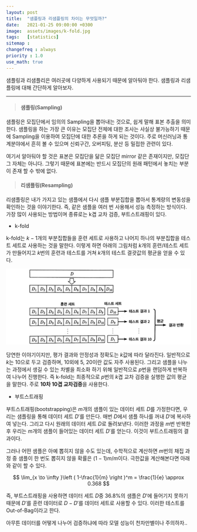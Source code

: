 ```yaml
---
layout: post
title:  "샘플링과 리샘플링의 차이는 무엇일까?"
date:   2021-01-25 09:00:00 +0300
image:  assets/images/k-fold.jpg
tags:   [statistics]
sitemap :
changefreq : always
priority : 1.0
use_math: true
---
```



샘플링과 리샘플리은 여러곳에 다양하게 사용되기 때문에 알아둬야 한다. 샘플링과 리샘플링에 대해 간단하게 알아보자.


---------  

> #### 샘플링(Sampling)

샘플링은 모집단에서 임의의 Sampling을 뽑아내는 것으로, 쉽게 말해 표본 추출을 의미한다. 샘플링을 하는 가장 큰 이유는 모집단 전체에 대한 조사는 사실상 불가능하기 때문에 Sampling을 이용하여 모집단에 대한 추론을 하게 되는 것이다. 주로 머신러닝과 통계분야에서 흔히 볼 수 있으며 신뢰구간, 오버피팅, 분산 등 밀접한 관련이 있다.     

여기서 알아둬야 할 것은 표본은 모집단을 닮은 모집단 mirror 같은 존재이지만, 모집단 그 자체는 아니다. 그렇기 때문에 표본에는 반드시 모집단의 원래 패턴에서 놓치는 부분이 존재 할 수 밖에 없다. 

> #### 리샘플링(Resampling)

리샘플링은 내가 가지고 있는 샘플에서 다시 샘플 부분집합을 뽑아서 통계량의 변동성을 확인하는 것을 이야기한다. 즉, 같은 샘플을 여러 번 사용해서 성능 측정하는 방식이다. 가장 많이 사용되는 방법이며 종류로는 k겹 교차 검증, 부트스트래핑이 있다. 

* k-fold 

k-fold는 $k-1$개의 부분집합들을 훈련 세트로 사용하고 나어지 하나의 부분집합을 테스트 세트로 사용하는 것을 말한다. 이렇게 하면 아래의 그림처럼 $k$개의 훈련/테스트 세트가 만들어지고 $k$번의 훈련과 테스트를 거쳐 $k$개의 테스트 결괏값의 평균을 얻을 수 있다. 

<center><img src="../assets/images/k-fold.jpg"></center>


당연한 이야기이지만, 평가 결과와 안정성과 정확도는 $k$값에 따라 달라진다. 일반적으로 $k$는 10으로 두고 검증하며, 10외에 5, 20이란 값도 자주 사용된다. 그리고 샘플을 나누는 과정에서 생길 수 있는 차별을 최소화 하기 위해 일반적으로 $p$번을 랜덤하게 반복하여 나누어 진행한다. 즉 k-fold는 최종적으로 $p$번의 $k$겹 교차 검증을 실행한 값의 평균을 말한다. 주로 **10차 10겹 교차검증**을 사용한다. 

* 부트스트래핑 

부트스트래핑(bootstrapping)은 $m$개의 샘플이 있는 데이터 세트 $D$를 가정한다면, 우리는 샘플링을 통해 데이터 세트 $D'$를 만든다. 매번 $D$에서 샘플 하나를 꺼내 $D'$에 복사하여 넣는다. 그리고 다시 원래의 데이터 세트 $D$로 돌려보낸다. 이러한 과정을 $m$번 반복한 후 우리는 $m$개의 샘플이 들어있는 데이터 세트 $D'$를 얻는다. 이것이 부트스트래핑의 결과이다.  


그러나 어떤 샘플은 아예 뽑히지 않을 수도 있는데, 수학적으로 계산하면 $m$번의 채집 과정 중 샘플이 한 번도 뽑히지 않을 확률은 $(1 - 1)m/m$이다. 극한값을 계산해본다면 아래와 같이 할 수 있다. 



<center>$$ \lim_{x \to \infty }\left ( 1-\frac{1}{m} \right )^m = \frac{1}{e} \approx 0.368 $$</center>



즉, 부트스트래핑을 사용하면 데이터 세트 $D$중 36.8%의 샘플은 $D'$에 들어기지 못하기 때문에 $D'$를 훈련 데이터로 $D-D'$를 데이터 세트로 사용할 수 있다. 이러한 테스트를 Out-of-Bag이라고 한다.

아무튼 데이터를 어떻게 나누어 검증하냐에 따라 모델 성능이 천차만별이나 주의하자..



